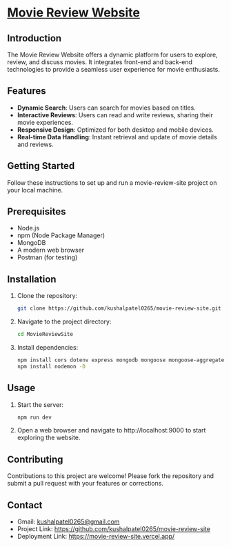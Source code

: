 # [Movie Review Website](https://movie-review-site.vercel.app/)

## Introduction
The Movie Review Website offers a dynamic platform for users to explore, review, and discuss movies. It integrates front-end and back-end technologies to provide a seamless user experience for movie enthusiasts.

## Features
- **Dynamic Search**: Users can search for movies based on titles.
- **Interactive Reviews**: Users can read and write reviews, sharing their movie experiences.
- **Responsive Design**: Optimized for both desktop and mobile devices.
- **Real-time Data Handling**: Instant retrieval and update of movie details and reviews.

## Getting Started
Follow these instructions to set up and run a movie-review-site project on your local machine.

## Prerequisites
- Node.js
- npm (Node Package Manager)
- MongoDB
- A modern web browser
- Postman (for testing)

## Installation
1. Clone the repository:
   ```bash
   git clone https://github.com/kushalpatel0265/movie-review-site.git
2. Navigate to the project directory:
   ```bash
   cd MovieReviewSite
3. Install dependencies:
   ```bash
   npm install cors dotenv express mongodb mongoose mongoose-aggregate-paginate-v2
   npm install nodemon -D

## Usage
1. Start the server:
   ```bash
   npm run dev
2. Open a web browser and navigate to http://localhost:9000 to start exploring the website.

## Contributing
Contributions to this project are welcome! Please fork the repository and submit a pull request with your features or corrections.

## Contact
- Gmail: kushalpatel0265@gmail.com
- Project Link: https://github.com/kushalpatel0265/movie-review-site
- Deployment Link: https://movie-review-site.vercel.app/
